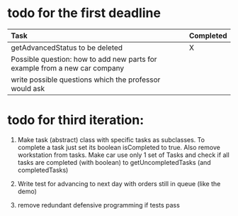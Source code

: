 # todo for the first deadline

| Task                                                                       | Completed |
|:---------------------------------------------------------------------------|:----------|
| getAdvancedStatus to be deleted                                            | X         |
| Possible question: how to add new parts for example from a new car company |           |
| write possible questions which the professor would ask                     |           |

# todo for third iteration:
1. Make task (abstract) class with specific tasks as subclasses. To complete a task just set its boolean isCompleted to true. 
Also remove workstation from tasks. Make car use only 1 set of Tasks and check if all tasks are completed (with boolean)
to getUncompletedTasks (and completedTasks)

2. Write test for advancing to next day with orders still in queue (like the demo)
3. remove redundant defensive programming if tests pass